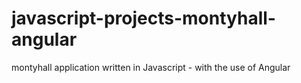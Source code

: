 javascript-projects-montyhall-angular
=====================================

montyhall application written in Javascript - with the use of Angular
